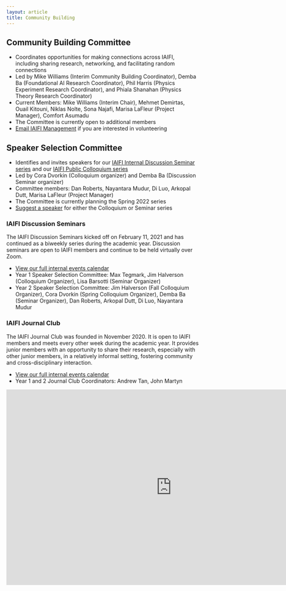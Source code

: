 ```yaml
---
layout: article
title: Community Building
---
```



## Community Building Committee

  * Coordinates opportunities for making connections across IAIFI, including sharing research, networking, and facilitating random connections
  * Led by Mike Williams (Interim Community Building Coordinator), Demba Ba (Foundational AI Research Coordinator), Phil Harris (Physics Experiment Research Coordinator), and Phiala Shanahan (Physics Theory Research Coordinator)
  * Current Members: Mike Williams (Interim Chair), Mehmet Demirtas, Ouail Kitouni, Niklas Nolte, Sona Najafi, Marisa LaFleur (Project Manager), Comfort Asumadu
  * The Committee is currently open to additional members
  * [Email IAIFI Management](mailto:iaifi@mit.edu) if you are interested in volunteering

## Speaker Selection Committee
  * Identifies and invites speakers for our [IAIFI Internal Discussion Seminar series](\internal-events.html) and our [IAIFI Public Colloquium series](\events.html)
  * Led by Cora Dvorkin (Colloquium organizer) and Demba Ba (Discussion Seminar organizer)
  * Committee members: Dan Roberts, Nayantara Mudur, Di Luo, Arkopal Dutt, Marisa LaFleur (Project Manager)
  * The Committee is currently planning the Spring 2022 series
  * [Suggest a speaker](https://docs.google.com/forms/d/1SeaGUpoMZOGRJgcW3Utx_VZh9GTtXVOsYH1AAvrvxTY/edit) for either the Colloquium or Seminar series

### IAIFI Discussion Seminars
The IAIFI Discussion Seminars kicked off on February 11, 2021 and has continued as a biweekly series during the academic year. Discussion seminars are open to IAIFI members and continue to be held virtually over Zoom.
* [View our full internal events calendar](/internal-events.html)
* Year 1 Speaker Selection Committee: Max Tegmark, Jim Halverson (Colloquium Organizer), Lisa Barsotti (Seminar Organizer)
* Year 2 Speaker Selection Committee: Jim Halverson (Fall Colloquium Organizer), Cora Dvorkin (Spring Colloquium Organizer), Demba Ba (Seminar Organizer), Dan Roberts, Arkopal Dutt, Di Luo, Nayantara Mudur

### IAIFI Journal Club
The IAIFI Journal Club was founded in November 2020. It is open to IAIFI members and meets every other week during the academic year. It provides junior members with an opportunity to share their research, especially with other junior members, in a relatively informal setting, fostering community and cross-disciplinary interaction.
* [View our full internal events calendar](/internal-events.html)
* Year 1 and 2 Journal Club Coordinators: Andrew Tan, John Martyn

<div class="google-slides-container">
<iframe src="https://docs.google.com/presentation/d/e/2PACX-1vSV3k5fdT9EK-_WCwkBz3N0jbrioqFX0A3SfHXsN7sv_yDkkrDZjbTZxUs3XsThK87yOIfDSosONsOl/embed?start=false&loop=false&delayms=3000" frameborder="0" width="864" height="512" allowfullscreen="true" mozallowfullscreen="true" webkitallowfullscreen="true"></iframe>
</div>

